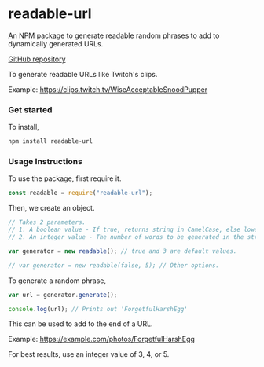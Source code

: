 # readable-url

An NPM package to generate readable random phrases to add to dynamically generated URLs.

[GitHub repository](https://github.com/sharadbhat/ReadableURL)

To generate readable URLs like Twitch's clips.

Example: https://clips.twitch.tv/WiseAcceptableSnoodPupper

### Get started
To install,
```sh
npm install readable-url
```

### Usage Instructions
To use the package, first require it.
```js
const readable = require("readable-url");
```

Then, we create an object.
```js
// Takes 2 parameters.
// 1. A boolean value - If true, returns string in CamelCase, else lowercase.
// 2. An integer value - The number of words to be generated in the string. (Between 2 and 10).

var generator = new readable(); // true and 3 are default values.

// var generator = new readable(false, 5); // Other options.
```

To generate a random phrase,
```js
var url = generator.generate();

console.log(url); // Prints out 'ForgetfulHarshEgg'
```

This can be used to add to the end of a URL.

Example: https://example.com/photos/ForgetfulHarshEgg

For best results, use an integer value of 3, 4, or 5.
